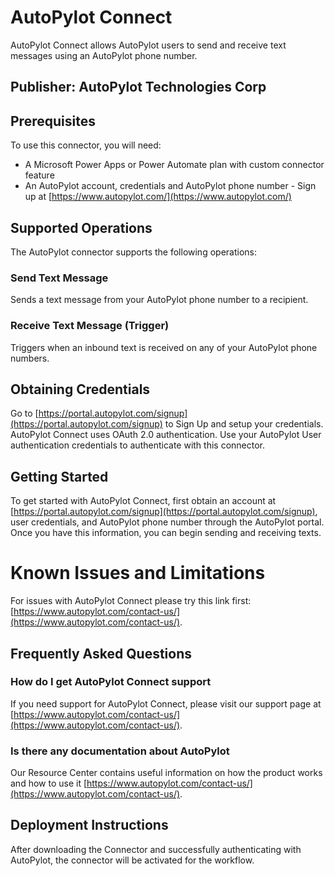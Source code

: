 # AutoPylot Connect
AutoPylot Connect allows AutoPylot users to send and receive text messages using an AutoPylot phone number.

## Publisher: AutoPylot Technologies Corp

## Prerequisites
To use this connector, you will need:
* A Microsoft Power Apps or Power Automate plan with custom connector feature
* An AutoPylot account, credentials and AutoPylot phone number - Sign up at [https://www.autopylot.com/](https://www.autopylot.com/)

## Supported Operations
The AutoPylot connector supports the following operations:
### Send Text Message
Sends a text message from your AutoPylot phone number to a recipient.
### Receive Text Message (Trigger)
Triggers when an inbound text is received on any of your AutoPylot phone numbers.

## Obtaining Credentials
Go to [https://portal.autopylot.com/signup](https://portal.autopylot.com/signup) to Sign Up and setup your credentials.
AutoPylot Connect uses OAuth 2.0 authentication. Use your AutoPylot User authentication credentials to authenticate with this connector.

## Getting Started
To get started with AutoPylot Connect, first obtain an account at [https://portal.autopylot.com/signup](https://portal.autopylot.com/signup), user credentials, and AutoPylot phone number through the AutoPylot portal. Once you have this information, you can begin sending and receiving texts.

# Known Issues and Limitations
For issues with AutoPylot Connect please try this link first: [https://www.autopylot.com/contact-us/](https://www.autopylot.com/contact-us/).

## Frequently Asked Questions
### How do I get AutoPylot Connect support
If you need support for AutoPylot Connect, please visit our support page at [https://www.autopylot.com/contact-us/](https://www.autopylot.com/contact-us/).
### Is there any documentation about AutoPylot
Our Resource Center contains useful information on how the product works and how to use it [https://www.autopylot.com/contact-us/](https://www.autopylot.com/contact-us/).

## Deployment Instructions
After downloading the Connector and successfully authenticating with AutoPylot, the connector will be activated for the workflow.
